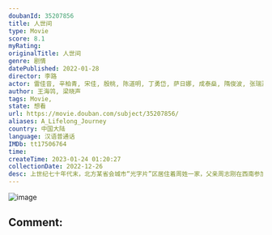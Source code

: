 ```yaml
---
doubanId: 35207856
title: 人世间
type: Movie
score: 8.1
myRating: 
originalTitle: 人世间
genre: 剧情
datePublished: 2022-01-28
director: 李路
actor: 雷佳音, 辛柏青, 宋佳, 殷桃, 陈道明, 丁勇岱, 萨日娜, 成泰燊, 隋俊波, 张瑞涵, 宋楚炎, 王大奇, 王阳, 李建义, 宋春丽, 张凯丽, 于震, 冯雷, 白志迪, 黄小蕾, 胡连馨, 吴幸键, 梁晓声, 马少骅, 徐百慧, 韩昊霖, 陆毅, 胡静, 房子斌, 丁海峰, 宫宏佳, 孙之鸿, 王艺禅, 沈晓海, 潘斌龙, 苗驰, 赵小锐, 舒耀瑄, 刘晓晔, 徐小飒, 徐松子, 于越, 李光复, 苇青, 卞涛, 许文广, 徐敏, 王晴, 张继波, 洪浚嘉, 方悦乔, 可旭, 李学政, 白红标, 姜寒, 尹键, 李大强, 黄俊鹏, 胡连华, 任铭松, 朱彬予, 马凡丁, 葛子铭, 李卓钊, 郭紫铭, 李思博, 王菁华, 曹克难, 纪帅, 李威, 郭凯敏, 孙晶晶, 马京京, 马卫军, 杨猛, 程诚, 王志刚, 王建兵, 潘洋, 姜冠南, 曹苑, 冯筱童, 荣梓希, 代皓宇, 刘沛
author: 王海鸰, 梁晓声
tags: Movie, 
state: 想看
url: https://movie.douban.com/subject/35207856/
aliases: A_Lifelong_Journey
country: 中国大陆
language: 汉语普通话
IMDb: tt17506764
time: 
createTime: 2023-01-24 01:20:27
collectionDate: 2022-12-26
desc: 上世纪七十年代末，北方某省会城市“光字片”区居住着周姓一家，父亲周志刚在西南参加“大三线”建设，长子周秉义响应国家号召成为第一批下乡知青，长女周蓉追随诗人丈夫远赴贵州乡村，周家只留下小弟周秉昆与周母相...
---
```


![image](p2867957830.jpg)

Comment: 
---


